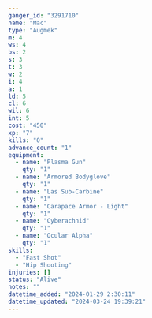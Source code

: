 ```yaml
---
ganger_id: "3291710"
name: "Mac"
type: "Augmek"
m: 4
ws: 4
bs: 2
s: 3
t: 3
w: 2
i: 4
a: 1
ld: 5
cl: 6
wil: 6
int: 5
cost: "450"
xp: "7"
kills: "0"
advance_count: "1"
equipment: 
  - name: "Plasma Gun"
    qty: "1"
  - name: "Armored Bodyglove"
    qty: "1"
  - name: "Las Sub-Carbine"
    qty: "1"
  - name: "Carapace Armor - Light"
    qty: "1"
  - name: "Cyberachnid"
    qty: "1"
  - name: "Ocular Alpha"
    qty: "1"
skills: 
  - "Fast Shot"
  - "Hip Shooting"
injuries: []
status: "Alive"
notes: ""
datetime_added: "2024-01-29 2:30:11"
datetime_updated: "2024-03-24 19:39:21"
---
```

